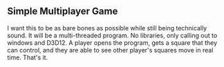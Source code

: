 ## Simple Multiplayer Game
I want this to be as bare bones as possible while still being technically sound.
It will be a multi-threaded program. No libraries, only calling out to windows and D3D12.
A player opens the program, gets a square that they can control, and they are able to see other player's squares move in real time.
That's it.